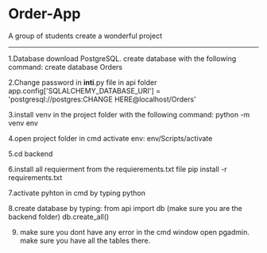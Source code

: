 # Order-App
A group of students create a wonderful project

-------------------------------------------------
1.Database download PostgreSQL. create database with the following command: create database Orders

2.Change password in __inti__.py file in api folder
app.config['SQLALCHEMY_DATABASE_URI'] = 'postgresql://postgres:CHANGE HERE@localhost/Orders'

3.install venv in the project folder with the following command: 
python -m venv env

4.open project folder in cmd 
activate env: env/Scripts/activate

5.cd backend

6.install all requierment from the requierements.txt file
pip install -r requirements.txt

7.activate pyhton in cmd by typing python

8.create database by typing:
from api import db (make sure you are the backend folder)
db.create_all()

9. make sure you dont have any error in the cmd window
open pgadmin. make sure you have all the tables there.
 
